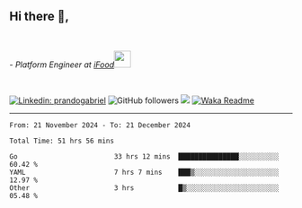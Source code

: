<h2>Hi there  👋,</h2> </br>

<p><em>- Platform Engineer at <a href="https://www.ifood.com.br/">iFood</a><img src="https://media.giphy.com/media/WUlplcMpOCEmTGBtBW/giphy.gif" width="30"> 
</em></p></br>


[![Linkedin: prandogabriel](https://img.shields.io/badge/-prandogabriel-blue?style=flat-square&logo=Linkedin&logoColor=white&link=https://www.linkedin.com/in/prandogabriel/)](https://www.linkedin.com/in/prandogabriel)
![GitHub followers](https://img.shields.io/github/followers/prandogabriel?label=Follow&style=social)
![](https://visitor-badge.glitch.me/badge?page_id=prandogabriel.prandogabriel)
[![Waka Readme](https://github.com/prandogabriel/prandogabriel/actions/workflows/update-stats.yml.yml/badge.svg)](https://github.com/prandogabriel/prandogabriel/actions/workflows/update-stats.yml.yml)

---

<!--START_SECTION:waka-->

```golang
From: 21 November 2024 - To: 21 December 2024

Total Time: 51 hrs 56 mins

Go                        33 hrs 12 mins  ███████████████░░░░░░░░░░   60.42 %
YAML                      7 hrs 7 mins    ███▒░░░░░░░░░░░░░░░░░░░░░   12.97 %
Other                     3 hrs           █▒░░░░░░░░░░░░░░░░░░░░░░░   05.48 %
```

<!--END_SECTION:waka-->
